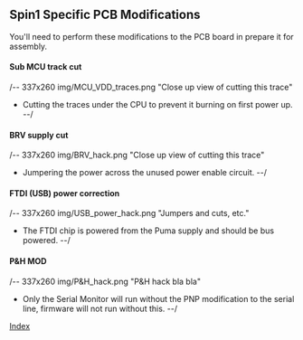 ## Spin1 Specific PCB Modifications

You'll need to perform these modifications to the PCB board in prepare it for assembly.

#### Sub MCU track cut 
/-- 337x260 img/MCU_VDD_traces.png "Close up view of cutting this trace"
- Cutting the traces under the CPU to prevent it burning on first power up.
--/

#### BRV supply cut
/-- 337x260 img/BRV_hack.png "Close up view of cutting this trace"
- Jumpering the power across the unused power enable circuit.
--/

#### FTDI (USB) power correction
/-- 337x260 img/USB_power_hack.png "Jumpers and cuts, etc."
- The FTDI chip is powered from the Puma supply and should be bus powered.
--/

#### P&H MOD
/-- 337x260 img/P&H_hack.png "P&H hack bla bla"
- Only the Serial Monitor will run without the PNP modification to the serial line, firmware will not run without this.
--/


[Index](#index)
